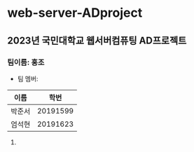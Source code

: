 # web-server-ADproject

## 2023년 국민대학교 웹서버컴퓨팅 AD프로젝트

### 팀이름: 홍조

- 팀 멤버:

| 이름   | 학번     |
| ------ | -------- |
| 박준서 | 20191599 |
| 엄석현 | 20191623 |

1.
